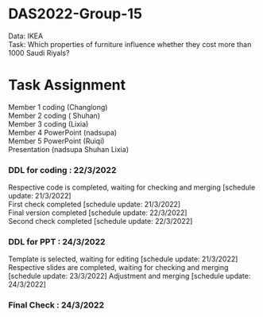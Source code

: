 # DAS2022-Group-15
Data: IKEA  
Task: Which properties of furniture influence whether they cost more than 1000 Saudi Riyals?

# Task Assignment
Member 1 coding (Changlong)  
Member 2 coding ( Shuhan)  
Member 3 coding (Lixia)  
Member 4 PowerPoint (nadsupa)   
Member 5 PowerPoint (Ruiqi)  
Presentation (nadsupa Shuhan Lixia)  

### DDL for coding : 22/3/2022

Respective code is completed, waiting for checking and merging [schedule update: 21/3/2022]  
First check completed [schedule update: 21/3/2022]  
Final version completed [schedule update: 22/3/2022]  
Second check completed [schedule update: 22/3/2022]

### DDL for PPT : 24/3/2022
  

Template is selected, waiting for editing [schedule update: 21/3/2022]  
Respective slides are completed, waiting for checking and merging [schedule update: 23/3/2022] 
Adjustment and merging [schedule update: 24/3/2022] 


### Final Check : 24/3/2022
